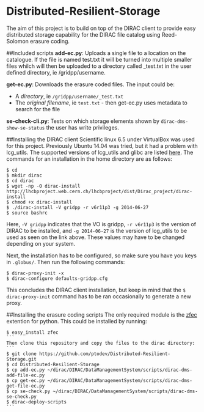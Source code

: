 Distributed-Resilient-Storage
=============================

The aim of this project is to build on top of the DIRAC client to provide easy distributed storage capability for the DIRAC file catalog using Reed-Solomon erasure coding.

##Included scripts
**add-ec.py**: Uploads a single file to a location on the catalogue. If the file is named test.txt it will be turned into multiple smaller files whilch will then be uploaded to a directory called _test.txt in the user defined directory, ie /gridpp/username.

**get-ec.py**: Downloads the erasure coded files. The input could be:
* A *directory*, ie `/gridpp/username/_test.txt`
* The *original filename*, ie `test.txt` - then get-ec.py uses metadata to search for the file

**se-check-cli.py**: Tests on which storage elements shown by `dirac-dms-show-se-status` the user has write privileges.

##Installing the DIRAC client
Scientific linux 6.5 under VirtualBox was used for this project. Previously Ubuntu 14.04 was tried, but it had a problem with lcg_utils. The supported versions of lcg_utils and glibc are listed [here](http://lhcbproject.web.cern.ch/lhcbproject/dist/DIRAC3/lcgBundles/). The commands for an installation in the home directory are as follows:
```
$ cd
$ mkdir dirac
$ cd dirac
$ wget -np -O dirac-install http://lhcbproject.web.cern.ch/lhcbproject/dist/Dirac_project/dirac-install
$ chmod +x dirac-install
$ ./dirac-install -V gridpp -r v6r11p3 -g 2014-06-27
$ source bashrc 
```
Here,  `-V gridpp` indicates that the VO is gridpp, `-r v6r11p3` is the version of DIRAC to be installed, and `-g 2014-06-27` is the version of lcg_utils to be used as seen on the link above. These values may have to be changed depending on your system.

Next, the installation has to be configured, so make sure you have you keys in `.globus/`. Then run the following commands:
```
$ dirac-proxy-init -x
$ dirac-configure defaults-gridpp.cfg
```
This concludes the DIRAC client installation, but keep in mind that the `$ dirac-proxy-init` command has to be ran occasionally to generate a new proxy.

##Installing the erasure coding scripts
The only required module is the [zfec](https://pypi.python.org/pypi/zfec) extention for python. This could be installed by running:
````
$ easy_install zfec
```
Then clone this repository and copy the files to the dirac directory:
```
$ git clone https://github.com/ptodev/Distributed-Resilient-Storage.git
$ cd Distributed-Resilient-Storage
$ cp add-ec.py ~/dirac/DIRAC/DataManagementSystem/scripts/dirac-dms-add-file-ec.py
$ cp get-ec.py ~/dirac/DIRAC/DataManagementSystem/scripts/dirac-dms-get-file-ec.py
$ cp se-check.py ~/dirac/DIRAC/DataManagementSystem/scripts/dirac-dms-se-check.py
$ dirac-deploy-scripts
```
